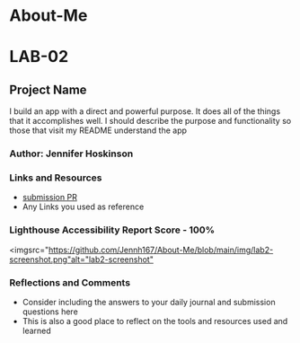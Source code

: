# About-Me

# LAB-02

## Project Name

I build an app with a direct and powerful purpose. It does all of the things that it accomplishes well. I should describe the purpose and functionality so those that visit my README understand the app

### Author: Jennifer Hoskinson

### Links and Resources

* [submission PR](http://xyz.com)
* Any Links you used as reference

### Lighthouse Accessibility Report Score - 100%

<imgsrc="<https://github.com/Jennh167/About-Me/blob/main/img/lab2-screenshot.png"alt="lab2-screenshot">

### Reflections and Comments

* Consider including the answers to your daily journal and submission questions here
* This is also a good place to reflect on the tools and resources used and learned
